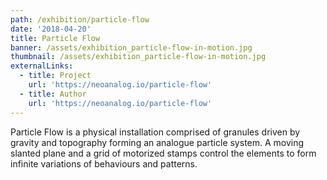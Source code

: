 ```yaml
---
path: /exhibition/particle-flow
date: '2018-04-20'
title: Particle Flow
banner: /assets/exhibition_particle-flow-in-motion.jpg
thumbnail: /assets/exhibition_particle-flow-in-motion.jpg
externalLinks:
  - title: Project
    url: 'https://neoanalog.io/particle-flow'
  - title: Author
    url: 'https://neoanalog.io/particle-flow'
---
```

Particle Flow is a physical installation comprised of granules driven by gravity and topography forming an analogue particle system. A moving slanted plane and a grid of motorized stamps control the elements to form infinite variations of behaviours and patterns.
